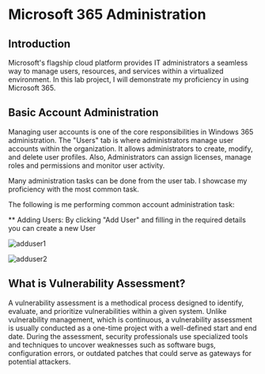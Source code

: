 # Microsoft 365 Administration


## Introduction
Microsoft's flagship cloud platform provides IT administrators a seamless way to manage users, resources, and services within a virtualized environment. In this lab project, I will demonstrate my proficiency in using Microsoft 365.


## Basic Account Administration 
Managing user accounts is one of the core responsibilities in Windows 365 administration. The "Users" tab is where administrators manage user accounts within the organization. It allows administrators to create, modify, and delete user profiles. Also, Administrators can assign licenses, manage roles and permissions and monitor user activity. 

Many administration tasks can be done from the user tab. I showcase my proficiency with the most common task.

The following is me performing common account administration task: 

  ** Adding Users: 
By clicking "Add  User" and filling in the required details you can create a new User 

![adduser1](https://github.com/user-attachments/assets/7789fc9e-2ba5-48eb-9778-dc258e0aef83)

![adduser2](https://github.com/user-attachments/assets/b0090e15-c342-45a2-a9f2-60e546cf2ed7)




## What is Vulnerability Assessment?
A vulnerability assessment is a methodical process designed to identify, evaluate, and prioritize vulnerabilities within a given system. Unlike vulnerability management, which is continuous, a vulnerability assessment is usually conducted as a one-time project with a well-defined start and end date. During the assessment, security professionals use specialized tools and techniques to uncover weaknesses such as software bugs, configuration errors, or outdated patches that could serve as gateways for potential attackers.
